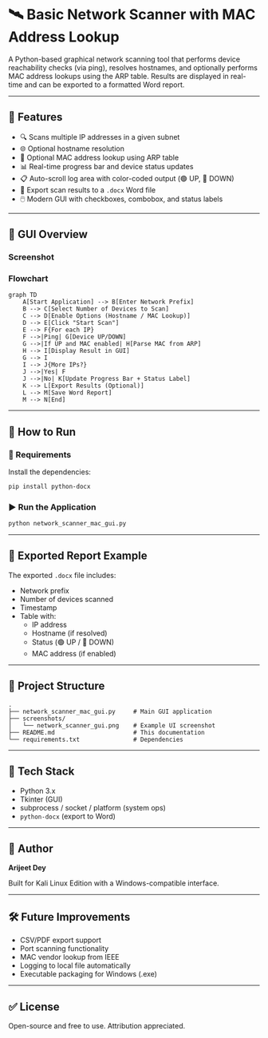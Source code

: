 # 🛰️ Basic Network Scanner with MAC Address Lookup

A Python-based graphical network scanning tool that performs device reachability checks (via ping), resolves hostnames, and optionally performs MAC address lookups using the ARP table. Results are displayed in real-time and can be exported to a formatted Word report.

---

## 📌 Features

- 🔍 Scans multiple IP addresses in a given subnet
- 🌐 Optional hostname resolution
- 🧭 Optional MAC address lookup using ARP table
- 📊 Real-time progress bar and device status updates
- 📋 Auto-scroll log area with color-coded output (🟢 UP, 🔴 DOWN)
- 📁 Export scan results to a `.docx` Word file
- 🖱️ Modern GUI with checkboxes, combobox, and status labels

---

## 🧱 GUI Overview

### Screenshot

### Flowchart

```mermaid
graph TD
    A[Start Application] --> B[Enter Network Prefix]
    B --> C[Select Number of Devices to Scan]
    C --> D[Enable Options (Hostname / MAC Lookup)]
    D --> E[Click "Start Scan"]
    E --> F{For each IP}
    F -->|Ping| G[Device UP/DOWN]
    G -->|If UP and MAC enabled| H[Parse MAC from ARP]
    H --> I[Display Result in GUI]
    G --> I
    I --> J{More IPs?}
    J -->|Yes| F
    J -->|No| K[Update Progress Bar + Status Label]
    K --> L[Export Results (Optional)]
    L --> M[Save Word Report]
    M --> N[End]
```

---

## 🚀 How to Run

### 🔧 Requirements

Install the dependencies:

```bash
pip install python-docx
```

### ▶️ Run the Application

```bash
python network_scanner_mac_gui.py
```

---

## 📄 Exported Report Example

The exported `.docx` file includes:

- Network prefix
- Number of devices scanned
- Timestamp
- Table with:
  - IP address
  - Hostname (if resolved)
  - Status (🟢 UP / 🔴 DOWN)
  - MAC address (if enabled)

---

## 📂 Project Structure

```
.
├── network_scanner_mac_gui.py     # Main GUI application
├── screenshots/
│   └── network_scanner_gui.png    # Example UI screenshot
├── README.md                      # This documentation
└── requirements.txt               # Dependencies
```

---

## 🧠 Tech Stack

- Python 3.x
- Tkinter (GUI)
- subprocess / socket / platform (system ops)
- `python-docx` (export to Word)

---

## 📌 Author

**Arijeet Dey**

Built for Kali Linux Edition with a Windows-compatible interface.

---

## 🛠️ Future Improvements

- CSV/PDF export support
- Port scanning functionality
- MAC vendor lookup from IEEE
- Logging to local file automatically
- Executable packaging for Windows (.exe)

---

## ✅ License

Open-source and free to use. Attribution appreciated.


